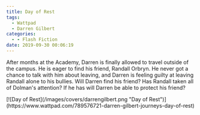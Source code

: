 ```yaml
---
title: Day of Rest
tags:
  - Wattpad
  - Darren Gilbert
categories:
  - - Flash Fiction
date: 2019-09-30 00:06:19
---
```


After months at the Academy, Darren is finally allowed to travel outside of the campus. He is eager to find his friend, Randall Orbryn. He never got a chance to talk with him about leaving, and Darren is feeling guilty at leaving Randall alone to his bullies.<!-- more --> Will Darren find his friend? Has Randall taken all of Dolman's attention? If he has will Darren be able to protect his friend?
<div class="center">[![Day of Rest](/images/covers/darrengilbert.png "Day of Rest")](https://www.wattpad.com/789576721-darren-gilbert-journeys-day-of-rest)</div>